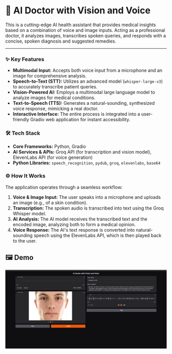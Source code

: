 # 🤖 AI Doctor with Vision and Voice

This is a cutting-edge AI health assistant that provides medical insights based on a combination of voice and image inputs. Acting as a professional doctor, it analyzes images, transcribes spoken queries, and responds with a concise, spoken diagnosis and suggested remedies.

---

### ✨ Key Features

* **Multimodal Input:** Accepts both voice input from a microphone and an image for comprehensive analysis.
* **Speech-to-Text (STT):** Utilizes an advanced model (`whisper-large-v3`) to accurately transcribe patient queries.
* **Vision-Powered AI:** Employs a multimodal large language model to analyze images for medical conditions.
* **Text-to-Speech (TTS):** Generates a natural-sounding, synthesized voice response, mimicking a real doctor.
* **Interactive Interface:** The entire process is integrated into a user-friendly Gradio web application for instant accessibility.

### 🛠️ Tech Stack

* **Core Frameworks:** Python, Gradio
* **AI Services & APIs:** Groq API (for transcription and vision model), ElevenLabs API (for voice generation)
* **Python Libraries:** `speech_recognition`, `pydub`, `groq`, `elevenlabs`, `base64`

### ⚙️ How It Works

The application operates through a seamless workflow:

1.  **Voice & Image Input:** The user speaks into a microphone and uploads an image (e.g., of a skin condition).
2.  **Transcription:** The spoken audio is transcribed into text using the Groq Whisper model.
3.  **AI Analysis:** The AI model receives the transcribed text and the encoded image, analyzing both to form a medical opinion.
4.  **Voice Response:** The AI's text response is converted into natural-sounding speech using the ElevenLabs API, which is then played back to the user.

## 🖼️ Demo

![AI Health Assistant Interface](https://github.com/BhartiGangwar/AI-Health-Assistant-2.0-/blob/main/pro_demo.png)

